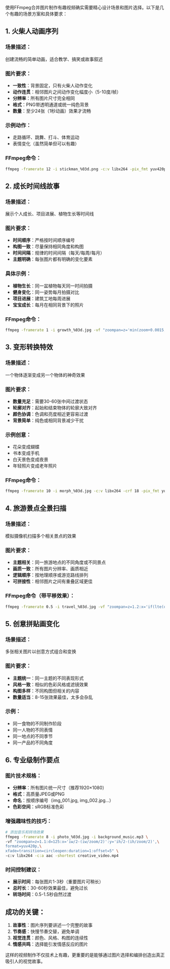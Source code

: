 使用FFmpeg合并图片制作有趣视频确实需要精心设计场景和图片选择。以下是几个有趣的场景方案和具体要求：

## 1. **火柴人动画序列**
### 场景描述：
创建流畅的简单动画，适合教学、搞笑或故事叙述

### 图片要求：
- **一致性**：背景固定，只有火柴人动作变化
- **动作连贯**：相邻图片之间动作变化幅度小（5-10度/帧）
- **分辨率**：所有图片尺寸完全相同
- **格式**：PNG带透明通道或统一纯色背景
- **数量**：至少24张（1秒动画）效果才流畅

### 示例动作：
- 走路循环、跳舞、打斗、体育运动
- 表情变化（虽然简单但可以有趣）

### FFmpeg命令：
```bash
ffmpeg -framerate 12 -i stickman_%03d.png -c:v libx264 -pix_fmt yuv420p -r 24 stickman_animation.mp4
```

## 2. **成长时间线故事**
### 场景描述：
展示个人成长、项目进展、植物生长等时间线

### 图片要求：
- **时间顺序**：严格按时间顺序编号
- **构图一致**：尽量保持相同角度和构图
- **时间间隔**：规律的时间间隔（每天/每周/每月）
- **主题明确**：每张图片都有明确的变化要素

### 具体示例：
- **植物生长**：同一盆植物每天同一时间拍摄
- **健身变化**：同一姿势每月拍摄对比
- **项目进展**：建筑工地每周进展
- **宝宝成长**：每月在相同背景下的照片

### FFmpeg命令：
```bash
ffmpeg -framerate 1 -i growth_%03d.jpg -vf "zoompan=z='min(zoom+0.0015,1.5)':d=25:x='iw/2-(iw/zoom/2)':y='ih/2-(ih/zoom/2)':s=1280x720" -c:v libx264 growth_timelapse.mp4
```

## 3. **变形转换特效**
### 场景描述：
一个物体逐渐变成另一个物体的神奇效果

### 图片要求：
- **数量充足**：需要30-60张中间过渡状态
- **轮廓对齐**：起始和结束物体的轮廓大致对齐
- **颜色协调**：色调和亮度相近更容易过渡
- **背景简单**：纯色或相同背景减少干扰

### 示例创意：
- 花朵变成蝴蝶
- 书本变成手机
- 白天景色变成夜景
- 年轻照片变成老年照片

### FFmpeg命令：
```bash
ffmpeg -framerate 10 -i morph_%03d.jpg -c:v libx264 -crf 18 -pix_fmt yuv420p morph_video.mp4
```

## 4. **旅游景点全景扫描**
### 场景描述：
模拟摄像机扫描多个相关景点的效果

### 图片要求：
- **主题相关**：同一旅游地点的不同角度或不同景点
- **画质一致**：所有图片分辨率、画质相近
- **逻辑顺序**：按地理顺序或游览路线排列
- **可拼接性**：相邻图片之间有重叠区域更佳

### FFmpeg命令（带平移效果）：
```bash
ffmpeg -framerate 0.5 -i travel_%03d.jpg -vf "zoompan=z=1.2:x='if(lte(on,25),x1,x1+2)':y='ih/2':d=50:s=1920x1080" -c:v libx264 travel_panorama.mp4
```

## 5. **创意拼贴画变化**
### 场景描述：
多张相关图片以创意方式组合和变换

### 图片要求：
- **主题统一**：同一主题的不同表现形式
- **风格一致**：相似的色彩风格或滤镜效果
- **构图多样**：不同构图但相关的内容
- **数量适当**：8-15张效果最佳，太多会杂乱

### 示例：
- 同一食物的不同制作阶段
- 同一人物的不同表情
- 同一地点的不同季节
- 同一产品的不同角度

## 6. **专业级制作要点**

### 图片技术规格：
- **分辨率**：所有图片统一尺寸（推荐1920×1080）
- **格式**：高质量JPEG或PNG
- **命名**：按顺序编号（img_001.jpg, img_002.jpg...）
- **色彩空间**：sRGB标准色彩

### 增强趣味性的技巧：
```bash
# 添加音乐和转场效果
ffmpeg -framerate 8 -i photo_%03d.jpg -i background_music.mp3 \
-vf "zoompan=z=1.1:d=125:x='iw/2-(iw/zoom/2)':y='ih/2-(ih/zoom/2)',\
format=yuv420p,\
xfade=transition=circleopen:duration=1:offset=5" \
-c:v libx264 -c:a aac -shortest creative_video.mp4
```

### 时间控制建议：
- **展示时间**：每张图片1-3秒（重要图片可稍长）
- **总时长**：30-60秒效果最佳，避免过长
- **转场时间**：0.5-1.5秒自然过渡

## 成功的关键：
1. **故事性**：图片序列要讲述一个完整的故事
2. **节奏感**：快慢节奏交替，避免单调
3. **视觉连贯**：颜色、风格、构图的连续性
4. **情感共鸣**：选择能引发情感反应的图片

这样的视频制作不仅技术上有趣，更重要的是能够通过图片选择和编排创造出真正吸引人的视觉故事。